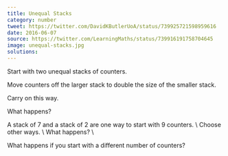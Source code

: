 ```yaml
---
title: Unequal Stacks
category: number
tweet: https://twitter.com/DavidKButlerUoA/status/739925721598959616
date: 2016-06-07
source: https://twitter.com/LearningMaths/status/739916191758704645
image: unequal-stacks.jpg
solutions: 
---
```

Start with two unequal stacks of counters.

Move counters off the larger stack to double the size of the smaller stack.

Carry on this way.

What happens?

A stack of 7 and a stack of 2 are one way to start with 9 counters. \\
Choose other ways. \\
What happens? \\

What happens if you start with a different number of counters?